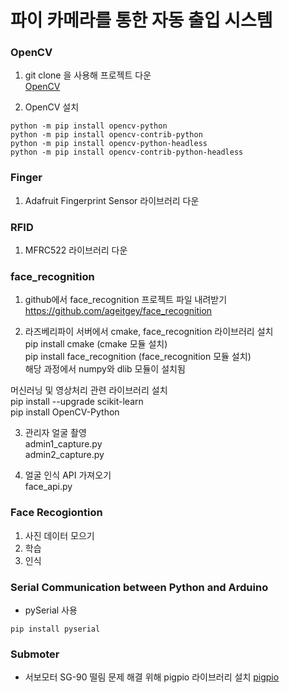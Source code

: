# 파이 카메라를 통한 자동 출입 시스템

### OpenCV
1. git clone 을 사용해 프로젝트 다운  
[OpenCV](https://github.com/opencv/opencv)

2. OpenCV 설치

```
python -m pip install opencv-python
python -m pip install opencv-contrib-python
python -m pip install opencv-python-headless
python -m pip install opencv-contrib-python-headless
```

### Finger
1. Adafruit Fingerprint Sensor 라이브러리 다운

### RFID
1. MFRC522 라이브러리 다운

### face_recognition
1. github에서 face_recognition 프로젝트 파일 내려받기   
https://github.com/ageitgey/face_recognition
   
2. 라즈베리파이 서버에서 cmake, face_recognition 라이브러리 설치   
pip install cmake (cmake 모듈 설치)   
pip install face_recognition (face_recognition 모듈 설치)   
해당 과정에서 numpy와 dlib 모듈이 설치됨   
   
머신러닝 및 영상처리 관련 라이브러리 설치   
pip install --upgrade scikit-learn   
pip install OpenCV-Python   

   
3. 관리자 얼굴 촬영   
admin1_capture.py   
admin2_capture.py   
   
4. 얼굴 인식 API 가져오기   
face_api.py   

### Face Recogiontion
1. 사진 데이터 모으기
2. 학습
3. 인식

### Serial Communication between Python and Arduino
* pySerial 사용
```
pip install pyserial
```


### Submoter
* 서보모터 SG-90 떨림 문제 해결 위해 pigpio 라이브러리 설치
[pigpio](http://abyz.me.uk/rpi/pigpio/index.html)


